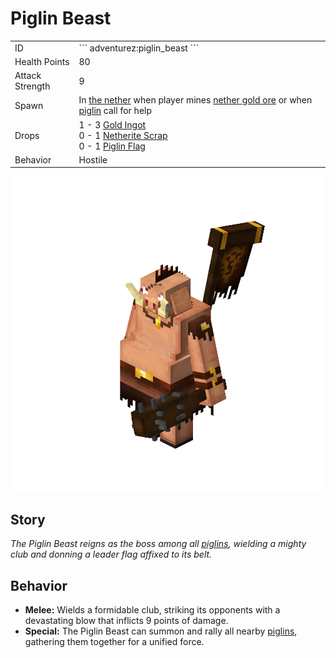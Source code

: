 # Piglin Beast
<div class="combi">
<div class="divthing">
<table class="tablething">
    <tbody>
        <tr>
            <td class="first-column">ID</td>
            <td class="second-column">
            ```
            adventurez:piglin_beast
            ```
            </td>
        </tr>
        <tr id="linear-top">
            <td class="first-column">Health Points</td>
            <td class="second-column">80</td>
        </tr>
        <tr id="linear-top">
            <td class="first-column">Attack Strength</td>
            <td class="second-column">9</td>
        </tr>
        <tr id="linear-top">
            <td class="first-column">Spawn</td>
            <td class="second-column">In <a href="https://minecraft.fandom.com/wiki/The_Nether" target="_blank">the nether</a> when player mines <a href="https://minecraft.fandom.com/wiki/Nether_Gold_Ore" target="_blank">nether gold ore</a> or when <a href="https://minecraft.fandom.com/wiki/Piglin" target="_blank">piglin</a> call for help</td>
        </tr>
        <tr id="linear-top">
            <td class="first-column">Drops</td>
            <td class="second-column">1 - 3 <a href="https://minecraft.fandom.com/wiki/Gold_Ingot" target="_blank">Gold Ingot</a><br>0 - 1 <a href="https://minecraft.fandom.com/wiki/Netherite_Scrap" target="_blank">Netherite Scrap</a><br>0 - 1 <a href="../../Blocks/Piglin_Flag/">Piglin Flag</a></td>
        </tr>
        <tr id="linear-top">
            <td class="first-column">Behavior</td>
            <td class="second-column">Hostile</td>
        </tr>
    </tbody>
</table>
</div>
<div class="div-img-center">
<img src="../../../../assets/adventurez/entities/piglin_beast.png" loading="lazy" />
</div>
</div>

## Story

*The Piglin Beast reigns as the boss among all <a href="https://minecraft.fandom.com/wiki/Piglin" target="_blank">piglins</a>, wielding a mighty club and donning a leader flag affixed to its belt.*

## Behavior

* **Melee:** Wields a formidable club, striking its opponents with a devastating blow that inflicts 9 points of damage.
* **Special:** The Piglin Beast can summon and rally all nearby <a href="https://minecraft.fandom.com/wiki/Piglin" target="_blank">piglins</a>, gathering them together for a unified force.